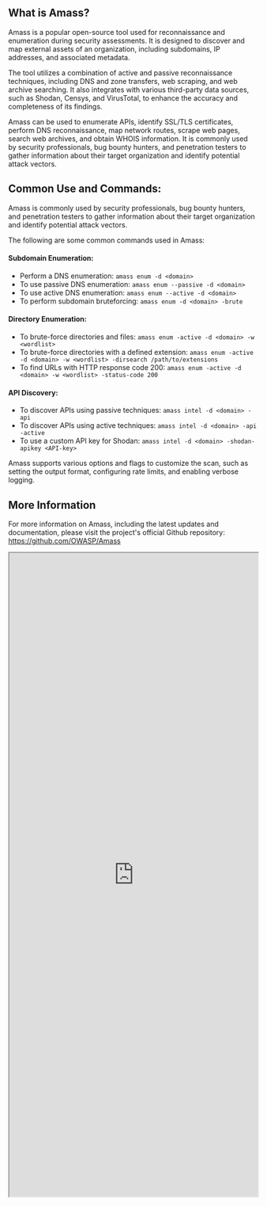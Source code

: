## What is Amass?
Amass is a popular open-source tool used for reconnaissance and enumeration during security assessments. It is designed to discover and map external assets of an organization, including subdomains, IP addresses, and associated metadata.

The tool utilizes a combination of active and passive reconnaissance techniques, including DNS and zone transfers, web scraping, and web archive searching. It also integrates with various third-party data sources, such as Shodan, Censys, and VirusTotal, to enhance the accuracy and completeness of its findings.

Amass can be used to enumerate APIs, identify SSL/TLS certificates, perform DNS reconnaissance, map network routes, scrape web pages, search web archives, and obtain WHOIS information. It is commonly used by security professionals, bug bounty hunters, and penetration testers to gather information about their target organization and identify potential attack vectors.

## Common Use and Commands:
Amass is commonly used by security professionals, bug bounty hunters, and penetration testers to gather information about their target organization and identify potential attack vectors.

The following are some common commands used in Amass:

#### Subdomain Enumeration:
-  Perform a DNS enumeration: `amass enum -d <domain>`
-   To use passive DNS enumeration: `amass enum --passive -d <domain>`
-   To use active DNS enumeration: `amass enum --active -d <domain>`
-   To perform subdomain bruteforcing: `amass enum -d <domain> -brute`

#### Directory Enumeration:
-   To brute-force directories and files: `amass enum -active -d <domain> -w <wordlist>`
-   To brute-force directories with a defined extension: `amass enum -active -d <domain> -w <wordlist> -dirsearch /path/to/extensions`
-   To find URLs with HTTP response code 200: `amass enum -active -d <domain> -w <wordlist> -status-code 200`

#### API Discovery:
-   To discover APIs using passive techniques: `amass intel -d <domain> -api`
-   To discover APIs using active techniques: `amass intel -d <domain> -api -active`
-   To use a custom API key for Shodan: `amass intel -d <domain> -shodan-apikey <API-key>`

Amass supports various options and flags to customize the scan, such as setting the output format, configuring rate limits, and enabling verbose logging.

## More Information
For more information on Amass, including the latest updates and documentation, please visit the project's official Github repository: https://github.com/OWASP/Amass

<iframe src="https://github.com/OWASP/Amass" width="100%" height="1300"></iframe>